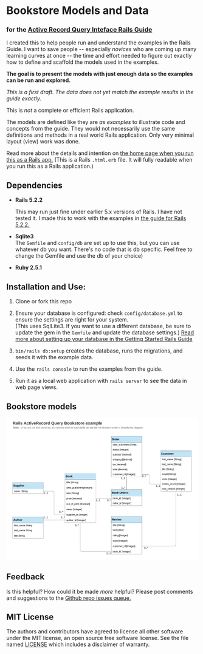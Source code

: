 # Bookstore Models and Data
 
### for the [Active Record Query Inteface Rails Guide](https://guides.rubyonrails.org/active_record_querying.html)


I created this to help people run and understand the examples in the Rails
  Guide. I want to save people --
           especially <em>novices</em> who are coming up many learning curves at once -- the time and effort
           needed to figure out exactly how to define and scaffold the models used in the
           examples.

**The goal is to present the models with just enough data so the examples can be
  run and explored.**

_This is a first draft.  The data does not yet match the example results in the guide exactly._

This is <em>not</em> a complete or efficient Rails application.
 
The models are defined like they are _as examples_ to illustrate code and concepts from the guide. They would not necessarily use the same definitions and methods in a real world Rails application. Only very minimal layout (view) work was done.

Read more about the details and intention on [the home page when you run this as a Rails app.](app/views/home/index.html.erb)  (This is a Rails `.html.erb` file.  It will fully readable when you run this as a Rails application.)


## Dependencies
- **Rails 5.2.2**

   This may run just fine under earlier 5.x versions of Rails.  I have not tested it.  I made this to work with the examples in [the guide for Rails 5.2.2.](https://guides.rubyonrails.org/active_record_querying.html)
   
- **Sqlite3**  
   The `Gemfile` and `config/db` are set up to use this, but you can use whatever db you want. There's no code that is db specific.  Feel free to change the Gemfile and use the db of your choice)

- **Ruby 2.5.1**


## Installation and Use:

1. Clone or fork this repo
   
1. Ensure your database is configured: check `config/database.yml` to ensure the settings are right for your system.  
   (This uses SqlLite3.  If you want to use a different database, be sure to update the gem in the `Gemfile` and update the database settings.)
   [Read more about setting up your database in the Getting Started Rails Guide](https://guides.rubyonrails.org/getting_started.html)
   
2. `bin/rails db:setup` creates the database, runs the migrations, and seeds it with the example data. 
   
2. Use the `rails console` to run the examples from the guide.
   
3. Run it as a local web application with `rails server` to see the data in web page views.  
  

## Bookstore models
![diagram of all of the Bookstore models](app/assets/images/RailsGuide_AR_Querying_bookstore_models.png)



## Feedback
Is this helpful? How could it be made _more_ helpful? Please post comments and suggestions to the [Github repo issues queue.](https://github.com/weedySeaDragon/rails-guides-bookstore-models)
   


## MIT License

The authors and contributors have agreed to license all other software under the MIT license, an open source free software license. See the file named [LICENSE](LICENSE) which includes a disclaimer of warranty.

